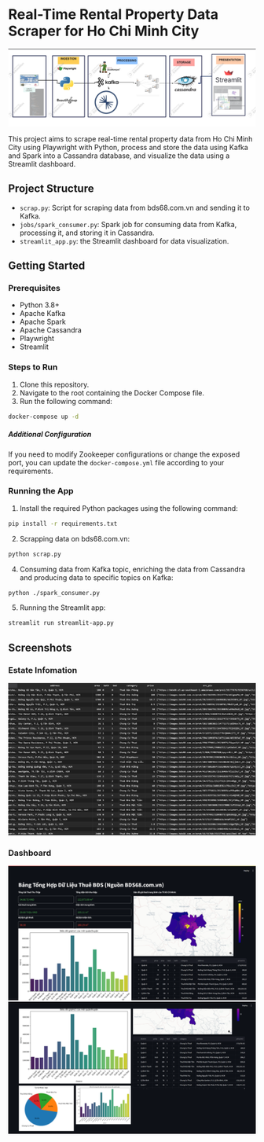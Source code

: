 # Real-Time Rental Property Data Scraper for Ho Chi Minh City
![system_architecture.png](/image/system_architecture.png)

This project aims to scrape real-time rental property data from Ho Chi Minh City using Playwright with Python, process and store the data using Kafka and Spark into a Cassandra database, and visualize the data using a Streamlit dashboard.

## Project Structure

- `scrap.py`: Script for scraping data from bds68.com.vn and sending it to Kafka.
- `jobs/spark_consumer.py`: Spark job for consuming data from Kafka, processing it, and storing it in Cassandra.
- `streamlit_app.py`: the Streamlit dashboard for data visualization.

## Getting Started

### Prerequisites

- Python 3.8+
- Apache Kafka
- Apache Spark
- Apache Cassandra
- Playwright
- Streamlit
  
### Steps to Run
1. Clone this repository.
2. Navigate to the root containing the Docker Compose file.
3. Run the following command:

```bash
docker-compose up -d
```

##### Additional Configuration
If you need to modify Zookeeper configurations or change the exposed port, you can update the `docker-compose.yml` file according to your requirements.

### Running the App
1. Install the required Python packages using the following command:

```bash
pip install -r requirements.txt
```

2. Scrapping data on bds68.com.vn:

```bash
python scrap.py
```

4. Consuming data from Kafka topic, enriching the data from Cassandra and producing data to specific topics on Kafka:

```bash
python ./spark_consumer.py
```

5. Running the Streamlit app:

```bash
streamlit run streamlit-app.py
```
## Screenshots
### Estate Infomation
![cassandra.png](image/table.png)
### Dashboard
![dashboard.png](image/dashboard.png)
![dashboard2.png](image/dashboard2.png)
